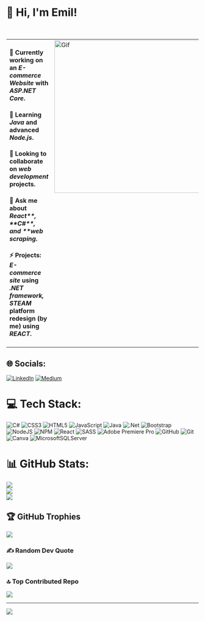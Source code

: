# 👋 Hi, I'm Emil!<br><br>

<table style="border: none;">
  <tr>
    <td style="border: none;">
      <h4>🔭 Currently working on an <i>E-commerce Website</i> with <i>ASP.NET Core</i>.</h4>
      <h4>🌱 Learning <i>Java</i> and advanced <i>Node.js</i>.</h4>
      <h4>🤝 Looking to collaborate on <i>web development</i> projects.</h4>
      <h4>💬 Ask me about <i>React**, **C#**, and **web scraping</i>.</h4>
      <h4>⚡ Projects: <i>E-commerce site</i> using <i>.NET framework, STEAM</i> platform redesign (by me) using <i>REACT</i>.</h4>
    </td>
    <td style="border: none; vertical-align: top;">
      <img src="https://github.com/user-attachments/assets/cac5cfb0-51a1-4846-a522-925d3f72ed21" alt="Gif" width="400"/>
    </td>
  </tr>
</table>





## 🌐 Socials:
[![LinkedIn](https://img.shields.io/badge/LinkedIn-%230077B5.svg?logo=linkedin&logoColor=white)](https://linkedin.com/in/emilquluzadeh) [![Medium](https://img.shields.io/badge/Medium-12100E?logo=medium&logoColor=white)](https://medium.com/@the.dipi) 

# 💻 Tech Stack:
![C#](https://img.shields.io/badge/c%23-%23239120.svg?style=for-the-badge&logo=csharp&logoColor=white) ![CSS3](https://img.shields.io/badge/css3-%231572B6.svg?style=for-the-badge&logo=css3&logoColor=white) ![HTML5](https://img.shields.io/badge/html5-%23E34F26.svg?style=for-the-badge&logo=html5&logoColor=white) ![JavaScript](https://img.shields.io/badge/javascript-%23323330.svg?style=for-the-badge&logo=javascript&logoColor=%23F7DF1E) ![Java](https://img.shields.io/badge/java-%23ED8B00.svg?style=for-the-badge&logo=openjdk&logoColor=white) ![.Net](https://img.shields.io/badge/.NET-5C2D91?style=for-the-badge&logo=.net&logoColor=white) ![Bootstrap](https://img.shields.io/badge/bootstrap-%238511FA.svg?style=for-the-badge&logo=bootstrap&logoColor=white) ![NodeJS](https://img.shields.io/badge/node.js-6DA55F?style=for-the-badge&logo=node.js&logoColor=white) ![NPM](https://img.shields.io/badge/NPM-%23CB3837.svg?style=for-the-badge&logo=npm&logoColor=white) ![React](https://img.shields.io/badge/react-%2320232a.svg?style=for-the-badge&logo=react&logoColor=%2361DAFB) ![SASS](https://img.shields.io/badge/SASS-hotpink.svg?style=for-the-badge&logo=SASS&logoColor=white) ![Adobe Premiere Pro](https://img.shields.io/badge/Adobe%20Premiere%20Pro-9999FF.svg?style=for-the-badge&logo=Adobe%20Premiere%20Pro&logoColor=white) ![GitHub](https://img.shields.io/badge/github-%23121011.svg?style=for-the-badge&logo=github&logoColor=white) ![Git](https://img.shields.io/badge/git-%23F05033.svg?style=for-the-badge&logo=git&logoColor=white) ![Canva](https://img.shields.io/badge/Canva-%2300C4CC.svg?style=for-the-badge&logo=Canva&logoColor=white) ![MicrosoftSQLServer](https://img.shields.io/badge/Microsoft%20SQL%20Server-CC2927?style=for-the-badge&logo=microsoft%20sql%20server&logoColor=white)
# 📊 GitHub Stats:
![](https://github-readme-stats.vercel.app/api?username=EmilQuluzade&theme=dark&hide_border=false&include_all_commits=true&count_private=false)<br/>
![](https://github-readme-streak-stats.herokuapp.com/?user=EmilQuluzade&theme=dark&hide_border=false)<br/>
![](https://github-readme-stats.vercel.app/api/top-langs/?username=EmilQuluzade&theme=dark&hide_border=false&include_all_commits=true&count_private=false&layout=compact)

## 🏆 GitHub Trophies
![](https://github-profile-trophy.vercel.app/?username=EmilQuluzade&theme=radical&no-frame=false&no-bg=true&margin-w=4)

### ✍️ Random Dev Quote
![](https://quotes-github-readme.vercel.app/api?type=horizontal&theme=dark)

### 🔝 Top Contributed Repo
![](https://github-contributor-stats.vercel.app/api?username=EmilQuluzade&limit=5&theme=dark&combine_all_yearly_contributions=true)

---
[![](https://visitcount.itsvg.in/api?id=EmilQuluzade&icon=5&color=0)](https://visitcount.itsvg.in)

<!-- Proudly created with GPRM ( https://gprm.itsvg.in ) -->

